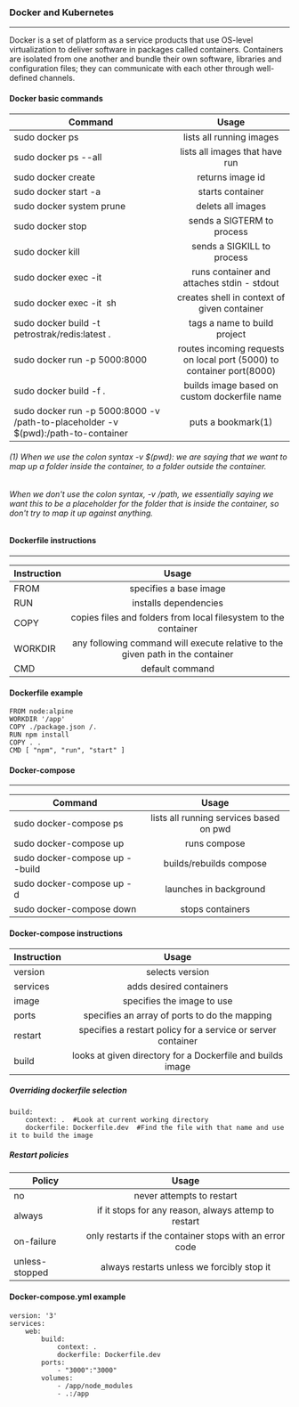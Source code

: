 ### Docker and Kubernetes
------
Docker is a set of platform as a service products that use OS-level virtualization to deliver software in packages called containers. Containers are isolated from one another and bundle their own software, libraries and configuration files; they can communicate with each other through well-defined channels.

#### Docker basic commands
| Command  |      Usage   |
|----------|:-------------:|
| sudo docker ps |  lists all running images |
| sudo docker ps --all |    lists all images that have run   |
| sudo docker create <image> | returns image id |
|sudo docker start -a <image id>|starts container|
|sudo docker system prune|delets all images|
|sudo docker stop <image id>|sends a SIGTERM to process|
|sudo docker kill <image id>|sends a SIGKILL to process|
|sudo docker exec -it <image id>|runs container and attaches stdin - stdout|
|sudo docker exec -it <image id> sh| creates shell in context of given container|
|sudo docker build -t petrostrak/redis:latest .|tags a name to build project|
|sudo docker run -p 5000:8000 <image id>|routes incoming requests on local port (5000) to container port(8000)|
|sudo docker build -f <custom dockerfile name> .|builds image based on custom dockerfile name |
|sudo docker run -p 5000:8000 -v /path-to-placeholder -v $(pwd):/path-to-container <image id>|puts a bookmark(1)|
###### (1) When we use the colon syntax -v $(pwd): we are saying that we want to map up a folder inside the container, to a folder outside the container.
###### When we don't use the colon syntax, -v /path, we essentially saying we want this to be a placeholder for the folder that is inside the container, so don't try to map it up against anything.

#### Dockerfile instructions
------
| Instruction  |      Usage   |
|----------|:-------------:|
| FROM |  specifies a base image |
|RUN|installs dependencies|
|COPY|copies files and folders from local filesystem to the container|
|WORKDIR|any following command will execute relative to the given path in the container|
|CMD|default command|

#### Dockerfile example
```
FROM node:alpine
WORKDIR '/app'
COPY ./package.json /.
RUN npm install
COPY . .
CMD [ "npm", "run", "start" ]
```

#### Docker-compose
------
| Command  |      Usage   |
|----------|:-------------:|
|sudo docker-compose ps|lists all running services based on pwd|
|sudo docker-compose up| runs compose|
|sudo docker-compose up --build|builds/rebuilds compose|
|sudo docker-compose up -d|launches in background|
|sudo docker-compose down|stops containers|

#### Docker-compose instructions
| Instruction  |      Usage   |
|----------|:-------------:|
|version|selects version|
|services|adds desired containers |
|image|specifies the image to use|
|ports|specifies an array of ports to do the mapping|
|restart|specifies a restart policy for a service or server container|
|build|looks at given directory for a Dockerfile and builds image|
##### Overriding dockerfile selection
```
build: 
    context: .  #Look at current working directory
    dockerfile: Dockerfile.dev  #Find the file with that name and use it to build the image
```

##### Restart policies
| Policy  |      Usage   |
|----------|:-------------:|
|no|never attempts to restart|
|always|if it stops for any reason, always attemp to restart|
|on-failure| only restarts if the container stops with an error code|
|unless-stopped|always restarts unless we forcibly stop it|

#### Docker-compose.yml example
```
version: '3'
services: 
    web:
        build: 
            context: .
            dockerfile: Dockerfile.dev
        ports: 
            - "3000":"3000"
        volumes: 
            - /app/node_modules
            - .:/app
```











